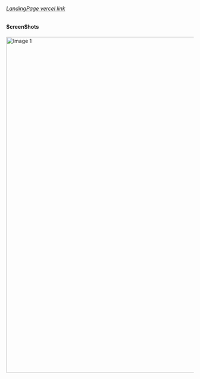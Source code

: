 ###### [LandingPage vercel link](https://landing-page-web-ten.vercel.app/)
#### ScreenShots

<img src="https://github.com/Sushanthsush43/Landing_page_Web/blob/main/public/assets/image1.jpeg" alt="Image 1" width="900">



